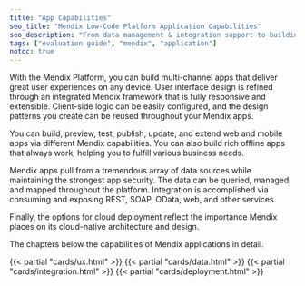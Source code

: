 ```yaml
---
title: "App Capabilities"
seo_title: "Mendix Low-Code Platform Application Capabilities"
seo_description: "From data management & integration support to building beautiful multi-channel apps with elegant UX design, the Mendix Platform presents many powerful capabilities."
tags: ["evaluation guide", "mendix", "application"]
notoc: true
---
```


With the Mendix Platform, you can build multi-channel apps that deliver great user experiences on any device. User interface design is refined through an integrated Mendix framework that is fully responsive and extensible. Client-side logic can be easily configured, and the design patterns you create can be reused throughout your Mendix apps.

You can build, preview, test, publish, update, and extend web and mobile apps via different Mendix capabilities. You can also build rich offline apps that always work, helping you to fulfill various business needs.

Mendix apps pull from a tremendous array of data sources while maintaining the strongest app security. The data can be queried, managed, and mapped throughout the platform. Integration is accomplished via consuming and exposing REST, SOAP, OData, web, and other services.

Finally, the options for cloud deployment reflect the importance Mendix places on its cloud-native architecture and design.

The chapters below the capabilities of Mendix applications in detail.

{{< partial "cards/ux.html" >}}
{{< partial "cards/data.html" >}}
{{< partial "cards/integration.html" >}}
{{< partial "cards/deployment.html" >}}
